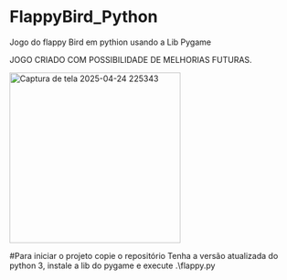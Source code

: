 # FlappyBird_Python
Jogo do flappy Bird em pythion usando a Lib Pygame


JOGO CRIADO COM POSSIBILIDADE DE MELHORIAS FUTURAS.


<img width="299" alt="Captura de tela 2025-04-24 225343" src="https://github.com/user-attachments/assets/b7de01d6-e80c-40c7-a07a-bf3b53fe139c" />

#Para iniciar o projeto
copie o repositório
Tenha a versão atualizada do python 3, instale a lib do pygame e execute .\flappy.py
